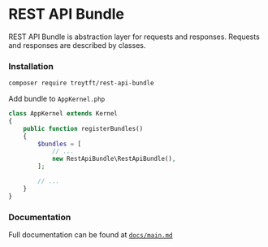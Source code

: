 # REST API Bundle

REST API Bundle is abstraction layer for requests and responses. Requests and responses are described by classes. 

### Installation
```bash
composer require troytft/rest-api-bundle
```

Add bundle to `AppKernel.php`

```php
class AppKernel extends Kernel
{
    public function registerBundles()
    {
        $bundles = [
            // ...
            new RestApiBundle\RestApiBundle(),
        ];

        // ...
    }
}
```

### Documentation
Full documentation can be found at [`docs/main.md`](docs/main.md)
